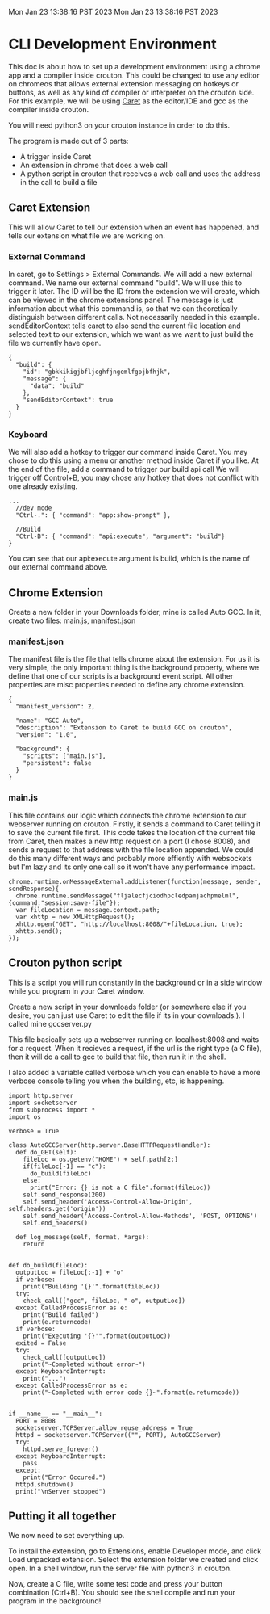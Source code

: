 Mon Jan 23 13:38:16 PST 2023
Mon Jan 23 13:38:16 PST 2023
# CLI Development Environment
This doc is about how to set up a development environment using a chrome app and a compiler inside crouton. This could be changed to use any editor on chromeos that allows external extension messaging on hotkeys or buttons, as well as any kind of compiler or interpreter on the crouton side. For this example, we will be using [Caret](https://chrome.google.com/webstore/detail/caret/fljalecfjciodhpcledpamjachpmelml) as the editor/IDE and gcc as the compiler inside crouton.

You will need python3 on your crouton instance in order to do this.

The program is made out of 3 parts:
* A trigger inside Caret
* An extension in chrome that does a web call
* A python script in crouton that receives a web call and uses the address in the call to build a file

## Caret Extension
This will allow Caret to tell our extension when an event has happened, and tells our extension what file we are working on.

### External Command
In caret, go to Settings > External Commands.
We will add a new external command.
We name our external command "build". We will use this to trigger it later.
The ID will be the ID from the extension we will create, which can be viewed in the chrome extensions panel.
The message is just information about what this command is, so that we can theoretically distinguish between different calls. Not necessarily needed in this example.
sendEditorContext tells caret to also send the current file location and selected text to our extension, which we want as we want to just build the file we currently have open.
```
{
  "build": {
    "id": "gbkkikigjbfljcghfjngemlfgpjbfhjk",
    "message": {
      "data": "build"
    },
    "sendEditorContext": true
  }
}
```

### Keyboard
We will also add a hotkey to trigger our command inside Caret. You may chose to do this using a menu or another method inside Caret if you like.
At the end of the file, add a command to trigger our build api call
We will trigger off Control+B, you may chose any hotkey that does not conflict with one already existing.

```
...
  //dev mode
  "Ctrl-.": { "command": "app:show-prompt" },
  
  //Build
  "Ctrl-B": { "command": "api:execute", "argument": "build"}
}
```
You can see that our api:execute argument is build, which is the name of our external command above.


## Chrome Extension
Create a new folder in your Downloads folder, mine is called Auto GCC.
In it, create two files: main.js, manifest.json

### manifest.json
The manifest file is the file that tells chrome about the extension. For us it is very simple, the only important thing is the background property, where we define that one of our scripts is a background event script. All other properties are misc properties needed to define any chrome extension.
```
{
  "manifest_version": 2,

  "name": "GCC Auto",
  "description": "Extension to Caret to build GCC on crouton",
  "version": "1.0",
  
  "background": {
    "scripts": ["main.js"],
    "persistent": false
  }
}
```

### main.js
This file contains our logic which connects the chrome extension to our webserver running on crouton.
Firstly, it sends a command to Caret telling it to save the current file first.
This code takes the location of the current file from Caret, then makes a new http request on a port (I chose 8008), and sends a request to that address with the file location appended. We could do this many different ways and probably more effiently with websockets but I'm lazy and its only one call so it won't have any performance impact.
```
chrome.runtime.onMessageExternal.addListener(function(message, sender, sendResponse){
  chrome.runtime.sendMessage("fljalecfjciodhpcledpamjachpmelml", {command:"session:save-file"});
  var fileLocation = message.context.path;
  var xhttp = new XMLHttpRequest();
  xhttp.open("GET", "http://localhost:8008/"+fileLocation, true);
  xhttp.send();
});
```

## Crouton python script
This is a script you will run constantly in the background or in a side window while you program in your Caret window.

Create a new script in your downloads folder (or somewhere else if you desire, you can just use Caret to edit the file if its in your downloads.). I called mine gccserver.py

This file basically sets up a webserver running on localhost:8008 and waits for a request. When it recieves a request, if the url is the right type (a C file), then it will do a call to gcc to build that file, then run it in the shell.

I also added a variable called verbose which you can enable to have a more verbose console telling you when the building, etc, is happening.
```
import http.server
import socketserver
from subprocess import *
import os

verbose = True

class AutoGCCServer(http.server.BaseHTTPRequestHandler):
  def do_GET(self):
    fileLoc = os.getenv("HOME") + self.path[2:]
    if(fileLoc[-1] == "c"):
      do_build(fileLoc)
    else:
      print("Error: {} is not a C file".format(fileLoc))
    self.send_response(200)
    self.send_header('Access-Control-Allow-Origin', self.headers.get('origin'))
    self.send_header('Access-Control-Allow-Methods', 'POST, OPTIONS')
    self.end_headers()
    
  def log_message(self, format, *args):
    return


def do_build(fileLoc):
  outputLoc = fileLoc[:-1] + "o"
  if verbose:
    print("Building '{}'".format(fileLoc))
  try:
    check_call(["gcc", fileLoc, "-o", outputLoc])
  except CalledProcessError as e:
    print("Build failed")
    print(e.returncode)
  if verbose:
    print("Executing '{}'".format(outputLoc))
  exited = False
  try:
    check_call([outputLoc])
    print("~Completed without error~")
  except KeyboardInterrupt:
    print("...")
  except CalledProcessError as e:
    print("~Completed with error code {}~".format(e.returncode))


if __name__ == "__main__":
  PORT = 8008
  socketserver.TCPServer.allow_reuse_address = True
  httpd = socketserver.TCPServer(("", PORT), AutoGCCServer)
  try:
    httpd.serve_forever()
  except KeyboardInterrupt:
    pass
  except:
    print("Error Occured.")
  httpd.shutdown()
  print("\nServer stopped")
```

## Putting it all together
We now need to set everything up.

To install the extension, go to Extensions, enable Developer mode, and click Load unpacked extension. Select the extension folder we created and click open.
In a shell window, run the server file with python3 in crouton.

Now, create a C file, write some test code and press your button combination (Ctrl+B).
You should see the shell compile and run your program in the background!